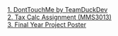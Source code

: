<html>
  <body>
  <a href="assignments/donttouchme-tdd/donttouchme.html">1. DontTouchMe by TeamDuckDev</a>
  <br>
  <a href="assignments/taxfunc.html">2. Tax Calc Assignment (MMS3013)</a>
  <br>
  <a href="assignments/FYP/poster.pdf">3. Final Year Project Poster</a>
  </body>
</html>
<!-- coded by azim farhan.-->

